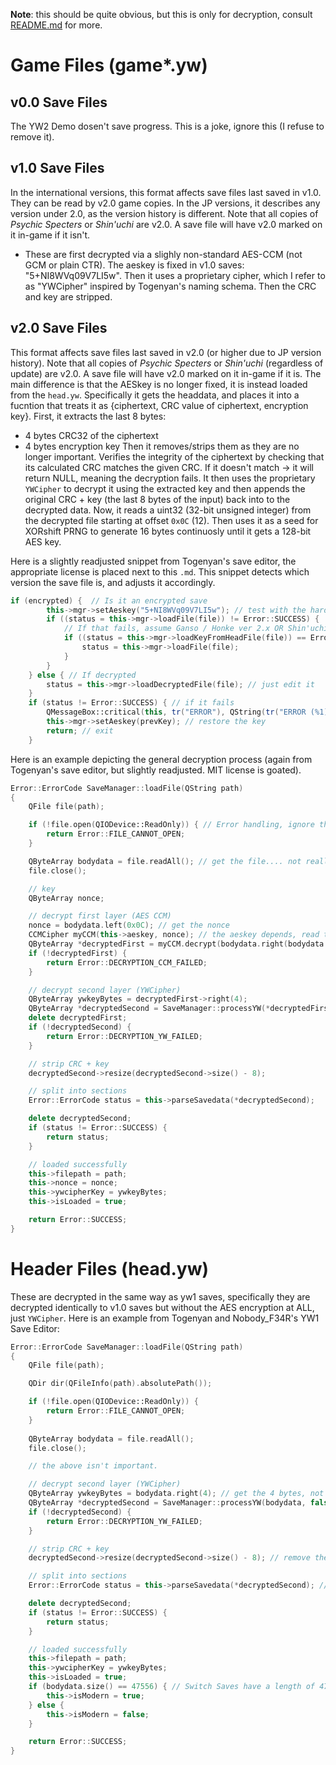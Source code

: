 **Note**: this should be quite obvious, but this is only for decryption, consult [README.md](https://github.com/n123git/YWSaveEditor/blob/main/docs/README.md) for more.

# Game Files (game*.yw)

## v0.0 Save Files
The YW2 Demo dosen't save progress. This is a joke, ignore this (I refuse to remove it).

## v1.0 Save Files
In the international versions, this format affects save files last saved in v1.0. They can be read by v2.0 game copies. In the JP versions, it describes any version under 2.0, as the version history is different. Note that all copies of _Psychic Specters_ or _Shin'uchi_ are v2.0. A save file will have v2.0 marked on it in-game if it isn't.
* These are first decrypted via a slighly non-standard AES-CCM (not GCM or plain CTR). The aeskey is fixed in v1.0 saves: "5+NI8WVq09V7LI5w". Then it uses a proprietary cipher, which I refer to as "YWCipher" inspired by Togenyan's naming schema. Then the CRC and key are stripped.


## v2.0 Save Files
This format affects save files last saved in v2.0 (or higher due to JP version history). Note that all copies of _Psychic Specters_ or _Shin'uchi_ (regardless of update) are v2.0. A save file will have v2.0 marked on it in-game if it is. The main difference is that the AESkey is no longer fixed, it is instead loaded from the `head.yw`. Specifically it gets the headdata, and places it into a fucntion that treats it as {ciphertext, CRC value of ciphertext, encryption key}. First, it extracts the last 8 bytes:
* 4 bytes CRC32 of the ciphertext
* 4 bytes encryption key
Then it removes/strips them as they are no longer important. Verifies the integrity of the ciphertext by checking that its calculated CRC matches the given CRC. If it doesn't match → it will return NULL, meaning the decryption fails. It then uses the proprietary `YWCipher` to decrypt it using the extracted key and then appends the original CRC + key (the last 8 bytes of the input) back into to the decrypted data. Now, it reads a uint32 (32-bit unsigned integer) from the decrypted file starting at offset `0x0C` (12). Then uses it as a seed for XORshift PRNG to generate 16 bytes continuosly until it gets a 128-bit AES key.



Here is a slightly readjusted snippet from Togenyan's save editor, the appropriate license is placed next to this `.md`. This snippet detects which version the save file is, and adjusts it accordingly.
```cpp
if (encrypted) {  // Is it an encrypted save
        this->mgr->setAeskey("5+NI8WVq09V7LI5w"); // test with the hardcoded key used in v1.0 saves
        if ((status = this->mgr->loadFile(file)) != Error::SUCCESS) {
            // If that fails, assume Ganso / Honke ver 2.x OR Shin'uchi
            if ((status = this->mgr->loadKeyFromHeadFile(file)) == Error::SUCCESS) {
                status = this->mgr->loadFile(file);
            }
        }
    } else { // If decrypted
        status = this->mgr->loadDecryptedFile(file); // just edit it
    }
    if (status != Error::SUCCESS) { // if it fails
        QMessageBox::critical(this, tr("ERROR"), QString(tr("ERROR (%1)")).arg(status)); // have a tantrum
        this->mgr->setAeskey(prevKey); // restore the key
        return; // exit
    }
```

Here is an example depicting the general decryption process (again from Togenyan's save editor, but slightly readjusted. MIT license is goated). 

```cpp
Error::ErrorCode SaveManager::loadFile(QString path)
{
    QFile file(path);

    if (!file.open(QIODevice::ReadOnly)) { // Error handling, ignore this
        return Error::FILE_CANNOT_OPEN;
    }

    QByteArray bodydata = file.readAll(); // get the file.... not really complicated
    file.close();

    // key
    QByteArray nonce;

    // decrypt first layer (AES CCM)
    nonce = bodydata.left(0x0C); // get the nonce
    CCMCipher myCCM(this->aeskey, nonce); // the aeskey depends, read the previous example for more info.
    QByteArray *decryptedFirst = myCCM.decrypt(bodydata.right(bodydata.size() - 0x10));
    if (!decryptedFirst) {
        return Error::DECRYPTION_CCM_FAILED;
    }

    // decrypt second layer (YWCipher)
    QByteArray ywkeyBytes = decryptedFirst->right(4);
    QByteArray *decryptedSecond = SaveManager::processYW(*decryptedFirst, false);
    delete decryptedFirst;
    if (!decryptedSecond) {
        return Error::DECRYPTION_YW_FAILED;
    }

    // strip CRC + key
    decryptedSecond->resize(decryptedSecond->size() - 8);

    // split into sections
    Error::ErrorCode status = this->parseSavedata(*decryptedSecond);

    delete decryptedSecond;
    if (status != Error::SUCCESS) {
        return status;
    }

    // loaded successfully
    this->filepath = path;
    this->nonce = nonce;
    this->ywcipherKey = ywkeyBytes;
    this->isLoaded = true;

    return Error::SUCCESS;
}
```

# Header Files (head.yw)
These are decrypted in the same way as yw1 saves, specifically they are decrypted identically to v1.0 saves but without the AES encryption at ALL, just `YWCipher`. Here is an example from Togenyan and Nobody_F34R's YW1 Save Editor:

```cpp
Error::ErrorCode SaveManager::loadFile(QString path)
{
    QFile file(path);

    QDir dir(QFileInfo(path).absolutePath());

    if (!file.open(QIODevice::ReadOnly)) {
        return Error::FILE_CANNOT_OPEN;
    }
   
    QByteArray bodydata = file.readAll();
    file.close();

    // the above isn't important.

    // decrypt second layer (YWCipher)
    QByteArray ywkeyBytes = bodydata.right(4); // get the 4 bytes, not bits
    QByteArray *decryptedSecond = SaveManager::processYW(bodydata, false); // decrypt via processYW
    if (!decryptedSecond) {
        return Error::DECRYPTION_YW_FAILED;
    }

    // strip CRC + key
    decryptedSecond->resize(decryptedSecond->size() - 8); // remove the CRC+key

    // split into sections
    Error::ErrorCode status = this->parseSavedata(*decryptedSecond); // ignore this, this is unimportant for decryption, as it is for SectionID parsing, see my general.md for more info

    delete decryptedSecond;
    if (status != Error::SUCCESS) {
        return status;
    }

    // loaded successfully
    this->filepath = path;
    this->ywcipherKey = ywkeyBytes;
    this->isLoaded = true;
    if (bodydata.size() == 47556) { // Switch Saves have a length of 47556 BYTES, 3DS saves do not.
        this->isModern = true;
    } else {
        this->isModern = false;
    }

    return Error::SUCCESS;
}
```
